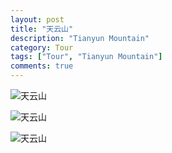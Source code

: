 ```yaml
---
layout: post
title: "天云山"
description: "Tianyun Mountain"
category: Tour
tags: ["Tour", "Tianyun Mountain"]
comments: true
---
```


![天云山](http://ofsstj8tb.bkt.clouddn.com/image/tianyun-mountain/0.jpg)

![天云山](http://ofsstj8tb.bkt.clouddn.com/image/tianyun-mountain/1.jpg)

![天云山](http://ofsstj8tb.bkt.clouddn.com/image/tianyun-mountain/2.jpg)
